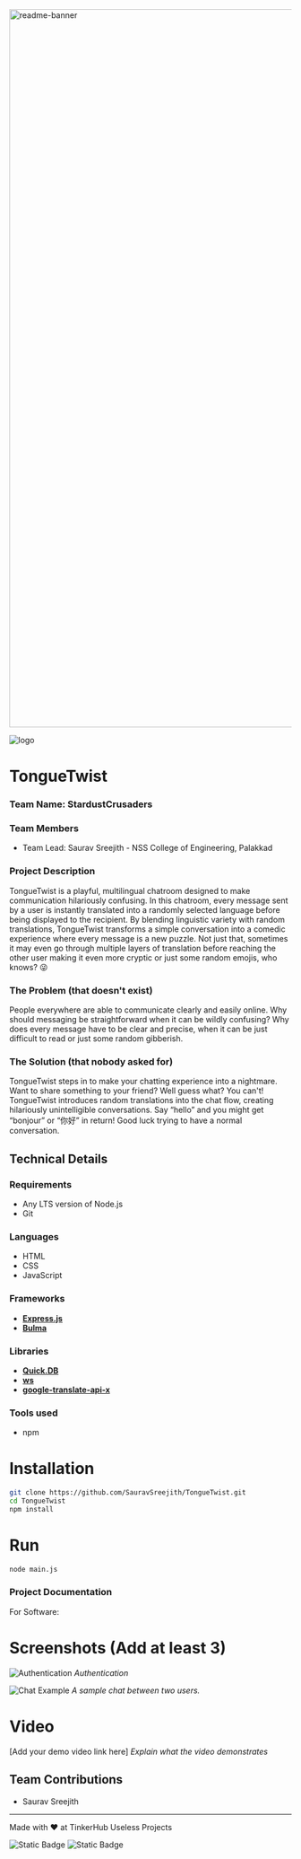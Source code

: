 <img width="1280" alt="readme-banner" src="https://github.com/user-attachments/assets/35332e92-44cb-425b-9dff-27bcf1023c6c">

![logo](https://i.ibb.co/dc09dN8/Picsart-24-11-02-15-31-19-903.png)


# TongueTwist
### Team Name: StardustCrusaders


### Team Members
- Team Lead: Saurav Sreejith - NSS College of Engineering, Palakkad

### Project Description
TongueTwist is a playful, multilingual chatroom designed to make communication hilariously confusing. In this chatroom, every message sent by a user is instantly translated into a randomly selected language before being displayed to the recipient. By blending linguistic variety with random translations, TongueTwist transforms a simple conversation into a comedic experience where every message is a new puzzle. Not just that, sometimes it may even go through multiple layers of translation before reaching the other user making it even more cryptic or just some random emojis, who knows? 😜

### The Problem (that doesn't exist)
People everywhere are able to communicate clearly and easily online. Why should messaging be straightforward when it can be wildly confusing? Why does every message have to be clear and precise, when it can be just difficult to read or just some random gibberish.

### The Solution (that nobody asked for)
TongueTwist steps in to make your chatting experience into a nightmare. Want to share something to your friend? Well guess what? You can't! TongueTwist introduces random translations into the chat flow, creating hilariously unintelligible conversations. Say “hello” and you might get “bonjour” or “你好” in return! Good luck trying to have a normal conversation.

## Technical Details
### Requirements
- Any LTS version of Node.js
- Git
### Languages
- HTML
- CSS
- JavaScript

### Frameworks
- [**Express.js**](https://expressjs.com/)
- [**Bulma**](https://bulma.io/)

### Libraries
- [**Quick.DB**](https://github.com/plexidev/quick.db)
- [**ws**](https://github.com/websockets/ws)
- [**google-translate-api-x**](https://github.com/AidanWelch/google-translate-api)

### Tools used
- npm

# Installation
```bash
git clone https://github.com/SauravSreejith/TongueTwist.git
cd TongueTwist
npm install
```

# Run
```bash
node main.js
```

### Project Documentation
For Software:

# Screenshots (Add at least 3)
![Authentication](https://i.ibb.co/b6yqsbt/image.png)
*Authentication*

![Chat Example](https://i.ibb.co/HPt7Bvv/image.png)
*A sample chat between two users.*

# Video
[Add your demo video link here]
*Explain what the video demonstrates*

## Team Contributions
- Saurav Sreejith

---
Made with ❤️ at TinkerHub Useless Projects 

![Static Badge](https://img.shields.io/badge/TinkerHub-24?color=%23000000&link=https%3A%2F%2Fwww.tinkerhub.org%2F)
![Static Badge](https://img.shields.io/badge/UselessProject--24-24?link=https%3A%2F%2Fwww.tinkerhub.org%2Fevents%2FQ2Q1TQKX6Q%2FUseless%2520Projects)




